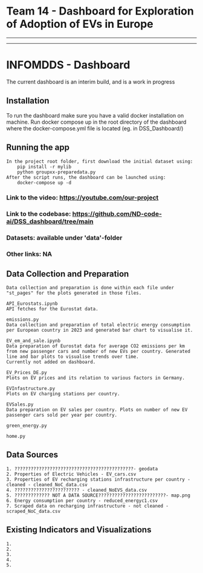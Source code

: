# Team 14 - Dashboard for Exploration of Adoption of EVs in Europe

---  

---  

# INFOMDDS - Dashboard
The current dashboard is an interim build, and is a work in progress

## Installation
To run the dashboard make sure you have a valid docker installation on machine. Run docker compose up in the root directory of the dashboard where the docker-compose.yml file is located (eg. in DSS_Dashboard/)

## Running the app
    In the project root folder, first download the initial dataset using:
        pip install -r mylib
        python groupxx-preparedata.py
    After the script runs, the dashboard can be launched using:
        docker-compose up -d

### Link to the video: https://youtube.com/our-project
### Link to the codebase: https://github.com/ND-code-ai/DSS_dashboard/tree/main
### Datasets: available under 'data'-folder
### Other links: NA

## Data Collection and Preparation
    Data collection and preparation is done within each file under "st_pages" for the plots generated in those files. 

    API_Eurostats.ipynb
    API fetches for the Eurostat data.

    emissions.py
    Data collection and preparation of total electric energy consumption per European country in 2023 and generated bar chart to visualise it.

    EV_em_and_sale.ipynb
    Data preparation of Eurostat data for average CO2 emissions per km from new passenger cars and number of new EVs per country. Generated line and bar plots to visualise trends over time. 
    Currently not added on dashboard.

    EV_Prices_DE.py
    Plots on EV prices and its relation to various factors in Germany.

    EVInfastructure.py
    Plots on EV charging stations per country.

    EVSales.py
    Data preparation on EV sales per country. Plots on number of new EV passenger cars sold per year per country.

    green_energy.py

    home.py    

## Data Sources
    1. ????????????????????????????????????????????- geodata
    2. Properties of Electric Vehicles - EV_cars.csv
    3. Properties of EV recharging stations infrastructure per country - cleaned - cleaned_NoC_data.csv
    4. ???????????????????????? - cleaned_NoEVS_data.csv
    5. ????????????? NOT A DATA SOURCE?????????????????????????- map.png
    6. Energy consumption per country - reduced_energyc1.csv
    7. Scraped data on recharging infrastructure - not cleaned - scraped_NoC_data.csv

## Existing Indicators and Visualizations
    1. 
    2.
    3.
    4.
    5.